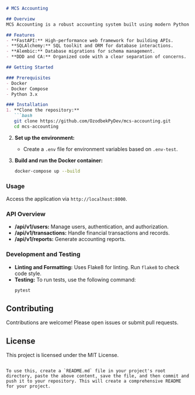 ```markdown
# MCS Accounting

## Overview
MCS Accounting is a robust accounting system built using modern Python web development frameworks and design principles. The project leverages **FastAPI** for the web framework, **SQLAlchemy** for database interaction, **Alembic** for migrations, and follows **Domain-Driven Design (DDD)** and **Clean Architecture (CA)** principles for a well-organized codebase.

## Features
- **FastAPI:** High-performance web framework for building APIs.
- **SQLAlchemy:** SQL toolkit and ORM for database interactions.
- **Alembic:** Database migrations for schema management.
- **DDD and CA:** Organized code with a clear separation of concerns.

## Getting Started

### Prerequisites
- Docker
- Docker Compose
- Python 3.x

### Installation
1. **Clone the repository:**
   ```bash
   git clone https://github.com/OzodbekPyDev/mcs-accounting.git
   cd mcs-accounting
   ```

2. **Set up the environment:**
   - Create a `.env` file for environment variables based on `.env-test`.

3. **Build and run the Docker container:**
   ```bash
   docker-compose up --build
   ```

### Usage
Access the application via `http://localhost:8000`.

### API Overview
- **/api/v1/users:** Manage users, authentication, and authorization.
- **/api/v1/transactions:** Handle financial transactions and records.
- **/api/v1/reports:** Generate accounting reports.

### Development and Testing
- **Linting and Formatting:** Uses Flake8 for linting. Run `flake8` to check code style.
- **Testing:** To run tests, use the following command:
  ```bash
  pytest
  ```

## Contributing
Contributions are welcome! Please open issues or submit pull requests.

## License
This project is licensed under the MIT License.
```

To use this, create a `README.md` file in your project's root directory, paste the above content, save the file, and then commit and push it to your repository. This will create a comprehensive README for your project.
